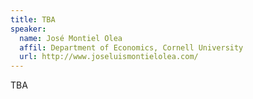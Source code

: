 ```yaml
---
title: TBA
speaker:
  name: José Montiel Olea
  affil: Department of Economics, Cornell University
  url: http://www.joseluismontielolea.com/
---
```


TBA

